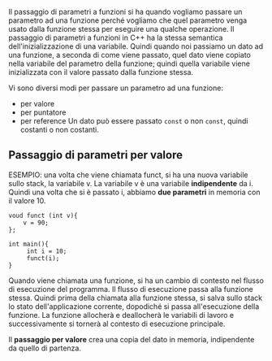 Il passaggio di parametri a funzioni si ha quando vogliamo passare un parametro ad una funzione perché vogliamo che quel parametro venga usato dalla funzione stessa per eseguire una qualche operazione.
Il passaggio di parametri a funzioni in C++ ha la stessa semantica dell'inizializzazione di una variabile. Quindi quando noi passiamo un dato ad una funzione, a seconda di come viene passato, quel dato viene copiato nella variabile del parametro della funzione; quindi quella variabile viene inizializzata con il valore passato dalla funzione stessa.

Vi sono diversi modi per passare un parametro ad una funzione:
- per valore
- per puntatore
- per reference
Un dato può essere passato `const` o non `const`, quindi costanti o non costanti.

## Passaggio di parametri per valore
ESEMPIO: una volta che viene chiamata funct, si ha una nuova variabile sullo stack, la variabile v. La variabile v è una variabile **indipendente** da i. Quindi una volta che si è passato i, abbiamo **due parametri** in memoria con il valore 10.
```
voud funct (int v){
	v = 90;
};

int main(){
	 int i = 10;
	 funct(i);
}

```
Quando viene chiamata una funzione, si ha un cambio di contesto nel flusso di esecuzione del programma. Il flusso di esecuzione passa alla funzione stessa. Quindi prima della chiamata alla funzione stessa, si salva sullo stack lo stato dell'applicazione corrente, dopodiché si passa all'esecuzione della funzione. La funzione allocherà e deallocherà le variabili di lavoro e successivamente si tornerà al contesto di esecuzione principale.

Il **passaggio per valore** crea una copia del dato in memoria, indipendente da quello di partenza.